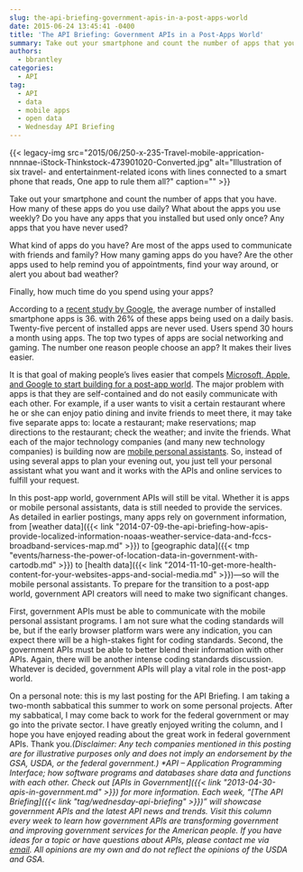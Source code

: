 ```yaml
---
slug: the-api-briefing-government-apis-in-a-post-apps-world
date: 2015-06-24 13:45:41 -0400
title: 'The API Briefing: Government APIs in a Post-Apps World'
summary: Take out your smartphone and count the number of apps that you have. How many of these apps do you use daily? What about the apps you use weekly? Do you have any apps that you installed but used only once? Any apps that you have never used? What kind of apps do you have?
authors:
  - bbrantley
categories:
  - API
tag:
  - API
  - data
  - mobile apps
  - open data
  - Wednesday API Briefing
---
```


{{< legacy-img src="2015/06/250-x-235-Travel-mobile-apprication-nnnnae-iStock-Thinkstock-473901020-Converted.jpg" alt="Illustration of six travel- and entertainment-related icons with lines connected to a smart phone that reads, One app to rule them all?" caption="" >}} 

Take out your smartphone and count the number of apps that you have. How many of these apps do you use daily? What about the apps you use weekly? Do you have any apps that you installed but used only once? Any apps that you have never used?

What kind of apps do you have? Are most of the apps used to communicate with friends and family? How many gaming apps do you have? Are the other apps used to help remind you of appointments, find your way around, or alert you about bad weather?

Finally, how much time do you spend using your apps?

According to a <a href="https://think.storage.googleapis.com/docs/mobile-app-marketing-insights.pdf" target="_blank">recent study by Google</a>, the average number of installed smartphone apps is 36. with 26% of these apps being used on a daily basis. Twenty-five percent of installed apps are never used. Users spend 30 hours a month using apps. The top two types of apps are social networking and gaming. The number one reason people choose an app? It makes their lives easier.

It is that goal of making people’s lives easier that compels <a href="http://www.wired.com/2015/06/apple-google-ecosystem/" target="_blank">Microsoft, Apple, and Google to start building for a post-app world</a>. The major problem with apps is that they are self-contained and do not easily communicate with each other. For example, if a user wants to visit a certain restaurant where he or she can enjoy patio dining and invite friends to meet there, it may take five separate apps to: locate a restaurant; make reservations; map directions to the restaurant; check the weather; and invite the friends. What each of the major technology companies (and many new technology companies) is building now are <a href="http://www.ft.com/intl/cms/s/0/4f2f97ea-b8ec-11e4-b8e6-00144feab7de.html#slide0" target="_blank">mobile personal assistants</a>. So, instead of using several apps to plan your evening out, you just tell your personal assistant what you want and it works with the APIs and online services to fulfill your request.

In this post-app world, government APIs will still be vital. Whether it is apps or mobile personal assistants, data is still needed to provide the services. As detailed in earlier postings, many apps rely on government information, from [weather data]({{< link "2014-07-09-the-api-briefing-how-apis-provide-localized-information-noaas-weather-service-data-and-fccs-broadband-services-map.md" >}}) to [geographic data]({{< tmp "events/harness-the-power-of-location-data-in-government-with-cartodb.md" >}}) to [health data]({{< link "2014-11-10-get-more-health-content-for-your-websites-apps-and-social-media.md" >}})—so will the mobile personal assistants. To prepare for the transition to a post-app world, government API creators will need to make two significant changes.

First, government APIs must be able to communicate with the mobile personal assistant programs. I am not sure what the coding standards will be, but if the early browser platform wars were any indication, you can expect there will be a high-stakes fight for coding standards. Second, the government APIs must be able to better blend their information with other APIs. Again, there will be another intense coding standards discussion. Whatever is decided, government APIs will play a vital role in the post-app world.

On a personal note: this is my last posting for the API Briefing. I am taking a two-month sabbatical this summer to work on some personal projects. After my sabbatical, I may come back to work for the federal government or may go into the private sector. I have greatly enjoyed writing the column, and I hope you have enjoyed reading about the great work in federal government APIs. Thank you._(Disclaimer: Any tech companies mentioned in this posting are for illustrative purposes only and does not imply an endorsement by the GSA, USDA, or the federal government.)_
_*API – Application Programming Interface; how software programs and databases share data and functions with each other. Check out [APIs in Government]({{< link "2013-04-30-apis-in-government.md" >}}) for more information._
_Each week, “[The API Briefing]({{< link "tag/wednesday-api-briefing" >}})” will showcase government APIs and the latest API news and trends. Visit this column every week to learn how government APIs are transforming government and improving government services for the American people. If you have ideas for a topic or have questions about APIs, please contact me via <a href="mailto:%20bill.brantley@wdc.usda.gov" target="_blank">email</a>. All opinions are my own and do not reflect the opinions of the USDA and GSA._